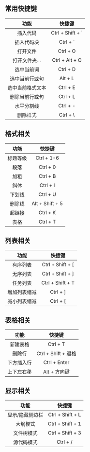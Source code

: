 ## 常用快捷键

|       功能       |      快捷键       |
| :--------------: | :---------------: |
|     插入代码     | Ctrl + Shift +  ` |
|    插入代码块    |     Ctrl + `      |
|     打开文件     |     Ctrl + O      |
|   打开文件夹…    |  Ctrl + Alt + O   |
|    选中当前词    |     Ctrl + D      |
|  选中当前行或句  |      Alt + L      |
| 选中当前格式文本 |     Ctrl + E      |
|  删除当前行或句  |     Ctrl + L      |
|    水平分割线    |     Ctrl + -      |
|     删除样式     |     Ctrl +  \     |

## 格式相关

|   功能   |     快捷键      |
| :------: | :-------------: |
| 标题等级 |   Ctrl + 1-6    |
|   段落   |    Ctrl + 0     |
|   加粗   |    Ctrl + B     |
|   斜体   |    Ctrl + I     |
|  下划线  |    Ctrl + U     |
|  删除线  | Alt + Shift + 5 |
|  超链接  |    Ctrl + K     |
|   表格   |    Ctrl + T     |

##  列表相关

|     功能     |      快捷键      |
| :----------: | :--------------: |
|   有序列表   | Ctrl + Shift + [ |
|   无序列表   | Ctrl + Shift + ] |
|   任务列表   | Ctrl + Shift + T |
| 增加列表缩减 |     Ctrl + ]     |
| 减小列表缩减 |     Ctrl + [     |

## 表格相关

|    功能    |       快捷键        |
| :--------: | :-----------------: |
|  新建表格  |      Ctrl + T       |
|   删除行   | Ctrl + Shift + 退格 |
| 下方插入行 |    Ctrl + Enter     |
| 上下左右移 |    Alt + 方向键     |

## 显示相关

|      功能       |      快捷键      |
| :-------------: | :--------------: |
| 显示/隐藏侧边栏 | Ctrl + Shift + L |
|    大纲模式     | Ctrl + Shift + 1 |
|   文件树模式    | Ctrl + Shift + 3 |
|   源代码模式    |     Ctrl + /     |
